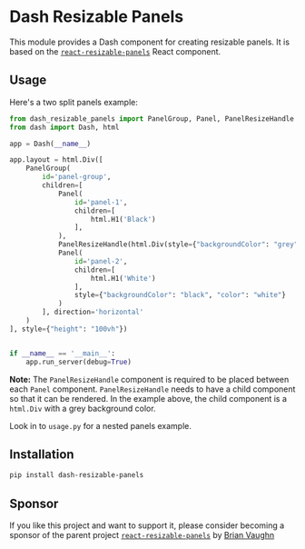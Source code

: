 # Dash Resizable Panels

This module provides a Dash component for creating resizable panels. It is based on the 
[`react-resizable-panels`](https://github.com/bvaughn/react-resizable-panels) React component.

## Usage

Here's a two split panels example:

```python
from dash_resizable_panels import PanelGroup, Panel, PanelResizeHandle
from dash import Dash, html

app = Dash(__name__)

app.layout = html.Div([
    PanelGroup(
        id='panel-group',
        children=[
            Panel(
                id='panel-1',
                children=[
                    html.H1('Black')
                ],
            ),
            PanelResizeHandle(html.Div(style={"backgroundColor": "grey", "height": "100%", "width": "5px"})),
            Panel(
                id='panel-2',
                children=[
                    html.H1('White')
                ],
                style={"backgroundColor": "black", "color": "white"}
            )
        ], direction='horizontal'
    )
], style={"height": "100vh"})


if __name__ == '__main__':
    app.run_server(debug=True)

```

**Note:** The `PanelResizeHandle` component is required to be placed between each `Panel` component.
`PanelResizeHandle` needs to have a child component so that it can be rendered.
In the example above, the child component is a `html.Div` with a grey background color.


Look in to `usage.py` for a nested panels example.

## Installation

```bash
pip install dash-resizable-panels
```

## Sponsor

If you like this project and want to support it, please consider becoming a sponsor of the parent project
[`react-resizable-panels`](https://github.com/bvaughn/react-resizable-panels) by [Brian Vaughn](https://github.com/sponsors/bvaughn/)